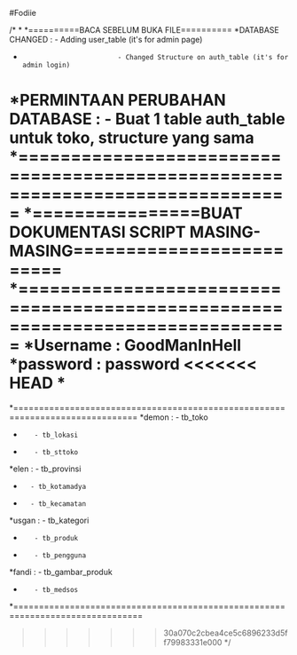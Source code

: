 #Fodiie

/*
*
*==========BACA SEBELUM BUKA FILE==========
*DATABASE CHANGED : - Adding user_table (it's for admin page)
*					          - Changed Structure on auth_table (it's for admin login)
*PERMINTAAN PERUBAHAN DATABASE : - Buat 1 table auth_table untuk toko, structure yang sama
*==============================================================================
*================BUAT DOKUMENTASI SCRIPT MASING-MASING=========================
*==============================================================================
*Username : GoodManInHell
*password : password
<<<<<<< HEAD
*
=======
*==============================================================================
*demon : - tb_toko
*        - tb_lokasi
*        - tb_sttoko
*elen : - tb_provinsi
*       - tb_kotamadya
*       - tb_kecamatan
*usgan : - tb_kategori
*        - tb_produk
*        - tb_pengguna
*fandi : - tb_gambar_produk
*        - tb_medsos
*===============================================================================
>>>>>>> 30a070c2cbea4ce5c6896233d5ff79983331e000
*/
